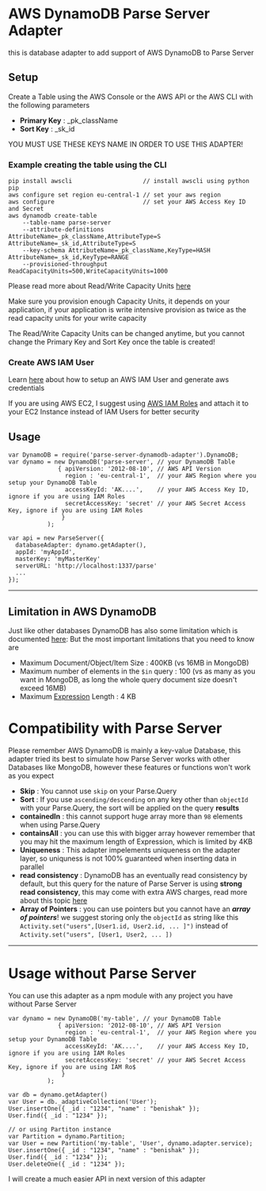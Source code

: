 # AWS DynamoDB Parse Server Adapter

this is database adapter to add support of AWS DynamoDB to Parse Server

## Setup

Create a Table using the AWS Console or the AWS API or the AWS CLI with the following parameters

- **Primary Key** : _pk_className
- **Sort Key** : _sk_id

YOU MUST USE THESE KEYS NAME IN ORDER TO USE THIS ADAPTER!

### Example creating the table using the CLI

```
pip install awscli                    // install awscli using python pip
aws configure set region eu-central-1 // set your aws region
aws configure                         // set your AWS Access Key ID and Secret
aws dynamodb create-table 
    --table-name parse-server 
    --attribute-definitions AttributeName=_pk_className,AttributeType=S AttributeName=_sk_id,AttributeType=S
    --key-schema AttributeName=_pk_className,KeyType=HASH AttributeName=_sk_id,KeyType=RANGE 
    --provisioned-throughput ReadCapacityUnits=500,WriteCapacityUnits=1000
```

Please read more about Read/Write Capacity Units [here](http://docs.aws.amazon.com/amazondynamodb/latest/developerguide/HowItWorks.ProvisionedThroughput.html)

Make sure you provision enough Capacity Units, it depends on your application, if your application is write intensive provision as twice as the read capacity units for your write capacity

The Read/Write Capacity Units can be changed anytime, but you cannot change the Primary Key and Sort Key once the table is created!

### Create AWS IAM User
Learn [here](http://docs.aws.amazon.com/amazondynamodb/latest/developerguide/DAX.client.create-user-policy.html) about how to setup an AWS IAM User and generate aws credentials

If you are using AWS EC2, I suggest using [AWS IAM Roles](http://docs.aws.amazon.com/amazondynamodb/latest/developerguide/authentication-and-access-control.html) and attach it to your EC2 Instance instead of IAM Users for better security

## Usage

```
var DynamoDB = require('parse-server-dynamodb-adapter').DynamoDB;
var dynamo = new DynamoDB('parse-server', // your DynamoDB Table 
              { apiVersion: '2012-08-10', // AWS API Version
                region : 'eu-central-1',  // your AWS Region where you setup your DynamoDB Table
                accessKeyId: 'AK....',    // your AWS Access Key ID, ignore if you are using IAM Roles 
                secretAccessKey: 'secret' // your AWS Secret Access Key, ignore if you are using IAM Roles
               }
           );

var api = new ParseServer({
  databaseAdapter: dynamo.getAdapter(),
  appId: 'myAppId',
  masterKey: 'myMasterKey'
  serverURL: 'http://localhost:1337/parse'
  ...
});
```
---

## Limitation in AWS DynamoDB

Just like other databases DynamoDB has also some limitation which is documented [here](http://docs.aws.amazon.com/amazondynamodb/latest/developerguide/Limits.html):
But the most important limitations that you need to know are 

- Maximum Document/Object/Item Size : 400KB (vs 16MB in MongoDB)
- Maximum number of elements in the `$in` query : 100 (vs as many as you want in MongoDB, as long the whole query document size doesn't exceed 16MB)
- Maximum [Expression](http://docs.aws.amazon.com/amazondynamodb/latest/developerguide/Expressions.html) Length : 4 KB

# Compatibility with Parse Server

Please remember AWS DynamoDB is mainly a key-value Database, this adapter tried its best to simulate how Parse Server works with other Databases like MongoDB, however these features or functions won't work as you expect

- **Skip** : You cannot use `skip` on your Parse.Query
- **Sort** : If you use `ascending/descending` on any key other than `objectId` with your Parse.Query, the sort will be applied on the query **results**
- **containedIn** : this cannot support huge array more than `98` elements when using Parse.Query
- **containsAll** : you can use this with bigger array however remember that you may hit the maximum length of Expression, which is limited by 4KB
- **Uniqueness** : This adapter impelements uniqueness on the adapter layer, so uniquness is not 100% guaranteed when inserting data in parallel
- **read consistency** : DynamoDB has an eventually read consistency by default, but this query for the nature of Parse Server is using **strong read consistency**, this may come with extra AWS charges, read more about this topic [here](http://docs.aws.amazon.com/amazondynamodb/latest/developerguide/HowItWorks.ReadConsistency.html)
- **Array of Pointers** : you can use pointers but you cannot have an ***array of pointers***! we suggest storing only the `objectId` as string like this `Activity.set("users",[User1.id, User2.id, ... ]")` instead of `Activity.set("users", [User1, User2, ... ])` 

---

# Usage without Parse Server

You can use this adapter as a npm module with any project you have without Parse Server

```
var dynamo = new DynamoDB('my-table', // your DynamoDB Table
              { apiVersion: '2012-08-10', // AWS API Version
                region : 'eu-central-1',  // your AWS Region where you setup your DynamoDB Table
                accessKeyId: 'AK....',    // your AWS Access Key ID, ignore if you are using IAM Roles
                secretAccessKey: 'secret' // your AWS Secret Access Key, ignore if you are using IAM Ro$
               }
           );

var db = dynamo.getAdapter()
var User = db._adaptiveCollection('User');
User.insertOne({ _id : "1234", "name" : "benishak" });
User.find({ _id : "1234" });

// or using Partiton instance
var Partition = dynamo.Partition;
var User = new Partition('my-table', 'User', dynamo.adapter.service);
User.insertOne({ _id : "1234", "name" : "benishak" });
User.find({ _id : "1234" });
User.deleteOne({ _id : "1234" });
```

I will create a much easier API in next version of this adapter
